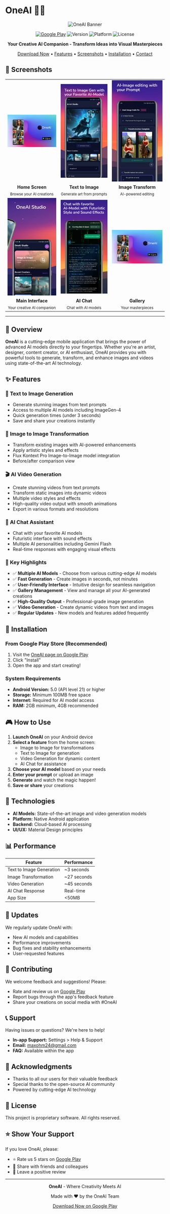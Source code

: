 # OneAI 🎨✨

<div align="center">
  
  ![OneAI Banner](https://img.shields.io/badge/OneAI-App-gradient?style=for-the-badge&logo=android&logoColor=white&color=8B5CF6)
  
  [![Google Play](https://img.shields.io/badge/Google_Play-Download-green?style=for-the-badge&logo=google-play&logoColor=white)](https://play.google.com/store/apps/details?id=max.ohm.oneai)
  ![Version](https://img.shields.io/badge/Version-1.0-blue?style=for-the-badge)
  ![Platform](https://img.shields.io/badge/Platform-Android-brightgreen?style=for-the-badge&logo=android)
  ![License](https://img.shields.io/badge/License-MIT-yellow?style=for-the-badge)
  
  **Your Creative AI Companion - Transform Ideas into Visual Masterpieces**
  
  [Download Now](https://play.google.com/store/apps/details?id=max.ohm.oneai) • [Features](#features) • [Screenshots](#screenshots) • [Installation](#installation) • [Contact](#contact)
  
</div>

## 📱 Screenshots

<div align="center">

<table>
  <tr>
    <td><img src="https://raw.githubusercontent.com/maxohm1/OneAI-ScreenShot/main/home_screen.jpg" width="250" alt="OneAI Home Screen"></td>
    <td><img src="https://raw.githubusercontent.com/maxohm1/OneAI-ScreenShot/main/text_to_image.jpg" width="250" alt="Text to Image Generation"></td>
    <td><img src="https://raw.githubusercontent.com/maxohm1/OneAI-ScreenShot/main/image_transform.jpg" width="250" alt="Image Transformation"></td>
  </tr>
  <tr>
    <td align="center"><b>Home Screen</b><br><sub>Browse your AI creations</sub></td>
    <td align="center"><b>Text to Image</b><br><sub>Generate art from prompts</sub></td>
    <td align="center"><b>Image Transform</b><br><sub>AI-powered editing</sub></td>
  </tr>
  <tr>
    <td><img src="https://raw.githubusercontent.com/maxohm1/OneAI-ScreenShot/main/main_interface.jpg" width="250" alt="Main Interface"></td>
    <td><img src="https://raw.githubusercontent.com/maxohm1/OneAI-ScreenShot/main/ai_chat.jpg" width="250" alt="AI Chat Interface"></td>
    <td><img src="https://raw.githubusercontent.com/maxohm1/OneAI-ScreenShot/main/home_screen.jpg" width="250" alt="Gallery View"></td>
  </tr>
  <tr>
    <td align="center"><b>Main Interface</b><br><sub>Your creative AI companion</sub></td>
    <td align="center"><b>AI Chat</b><br><sub>Chat with AI models</sub></td>
    <td align="center"><b>Gallery</b><br><sub>Your masterpieces</sub></td>
  </tr>
</table>

</div>

---

## 🌟 Overview

**OneAI** is a cutting-edge mobile application that brings the power of advanced AI models directly to your fingertips. Whether you're an artist, designer, content creator, or AI enthusiast, OneAI provides you with powerful tools to generate, transform, and enhance images and videos using state-of-the-art AI technology.

## ✨ Features

### 🎨 **Text to Image Generation**
- Generate stunning images from text prompts
- Access to multiple AI models including ImageGen-4
- Quick generation times (under 3 seconds)
- Save and share your creations instantly

### 🔄 **Image to Image Transformation**
- Transform existing images with AI-powered enhancements
- Apply artistic styles and effects
- Flux Kontext Pro Image-to-Image model integration
- Before/after comparison view

### 🎬 **AI Video Generation**
- Create stunning videos from text prompts
- Transform static images into dynamic videos
- Multiple video styles and effects
- High-quality video output with smooth animations
- Export in various formats and resolutions

### 💬 **AI Chat Assistant**
- Chat with your favorite AI models
- Futuristic interface with sound effects
- Multiple AI personalities including Gemini Flash
- Real-time responses with engaging visual effects

### 🎯 **Key Highlights**
- ✅ **Multiple AI Models** - Choose from various cutting-edge AI models
- ✅ **Fast Generation** - Create images in seconds, not minutes
- ✅ **User-Friendly Interface** - Intuitive design for seamless navigation
- ✅ **Gallery Management** - View and manage all your AI-generated creations
- ✅ **High-Quality Output** - Professional-grade image generation
- ✅ **Video Generation** - Create dynamic videos from text and images
- ✅ **Regular Updates** - New models and features added frequently

## 🚀 Installation

### From Google Play Store (Recommended)
1. Visit the [OneAI page on Google Play](https://play.google.com/store/apps/details?id=max.ohm.oneai)
2. Click "Install"
3. Open the app and start creating!

### System Requirements
- **Android Version:** 5.0 (API level 21) or higher
- **Storage:** Minimum 100MB free space
- **Internet:** Required for AI model access
- **RAM:** 2GB minimum, 4GB recommended

## 🎮 How to Use

1. **Launch OneAI** on your Android device
2. **Select a feature** from the home screen:
   - Image to Image for transformations
   - Text to Image for generation
   - Video Generation for dynamic content
   - AI Chat for assistance
3. **Choose your AI model** based on your needs
4. **Enter your prompt** or upload an image
5. **Generate** and watch the magic happen!
6. **Save or share** your creations

## 🔧 Technologies

- **AI Models:** State-of-the-art image and video generation models
- **Platform:** Native Android application
- **Backend:** Cloud-based AI processing
- **UI/UX:** Material Design principles

## 📊 Performance

| Feature | Performance |
|---------|------------|
| Text to Image Generation | ~3 seconds |
| Image Transformation | ~27 seconds |
| Video Generation | ~45 seconds |
| AI Chat Response | Real-time |
| App Size | <50MB |

## 🔄 Updates

We regularly update OneAI with:
- New AI models and capabilities
- Performance improvements
- Bug fixes and stability enhancements
- User-requested features

## 🤝 Contributing

We welcome feedback and suggestions! Please:
- Rate and review us on [Google Play](https://play.google.com/store/apps/details?id=max.ohm.oneai)
- Report bugs through the app's feedback feature
- Share your creations on social media with #OneAI

## 📞 Support

Having issues or questions? We're here to help!
- **In-app Support:** Settings > Help & Support
- **Email:** maxohm24@gmail.com
- **FAQ:** Available within the app

## 🙏 Acknowledgments

- Thanks to all our users for their valuable feedback
- Special thanks to the open-source AI community
- Powered by cutting-edge AI technology

## 📄 License

This project is proprietary software. All rights reserved.

## ⭐ Show Your Support

If you love OneAI, please:
- ⭐ Rate us 5 stars on [Google Play](https://play.google.com/store/apps/details?id=max.ohm.oneai)
- 📣 Share with friends and colleagues
- 💬 Leave a positive review

---

<div align="center">
  
  **OneAI** - Where Creativity Meets AI
  
  Made with ❤️ by the OneAI Team
  
  [Download Now on Google Play](https://play.google.com/store/apps/details?id=max.ohm.oneai)
  
</div>
